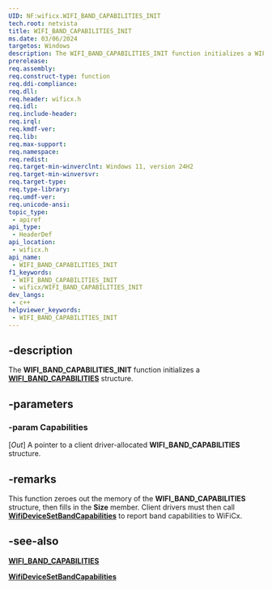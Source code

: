 ```yaml
---
UID: NF:wificx.WIFI_BAND_CAPABILITIES_INIT
tech.root: netvista
title: WIFI_BAND_CAPABILITIES_INIT
ms.date: 03/06/2024
targetos: Windows
description: The WIFI_BAND_CAPABILITIES_INIT function initializes a WIFI_BAND_CAPABILITIES structure.
prerelease:
req.assembly: 
req.construct-type: function
req.ddi-compliance: 
req.dll: 
req.header: wificx.h
req.idl: 
req.include-header: 
req.irql: 
req.kmdf-ver: 
req.lib: 
req.max-support: 
req.namespace: 
req.redist: 
req.target-min-winverclnt: Windows 11, version 24H2
req.target-min-winversvr: 
req.target-type: 
req.type-library: 
req.umdf-ver: 
req.unicode-ansi: 
topic_type:
 - apiref
api_type:
 - HeaderDef
api_location:
 - wificx.h
api_name:
 - WIFI_BAND_CAPABILITIES_INIT
f1_keywords:
 - WIFI_BAND_CAPABILITIES_INIT
 - wificx/WIFI_BAND_CAPABILITIES_INIT
dev_langs:
 - c++
helpviewer_keywords:
 - WIFI_BAND_CAPABILITIES_INIT
---
```


## -description

The **WIFI_BAND_CAPABILITIES_INIT** function initializes a [**WIFI_BAND_CAPABILITIES**](ns-wificx-wifi_band_capabilities.md) structure.

## -parameters

### -param Capabilities


[_Out_] A pointer to a client driver-allocated **WIFI_BAND_CAPABILITIES** structure.

## -remarks

This function zeroes out the memory of the **WIFI_BAND_CAPABILITIES** structure, then fills in the **Size** member. Client drivers must then call [**WifiDeviceSetBandCapabilities**](nf-wificx-wifidevicesetbandcapabilities.md) to report band capabilities to WiFiCx.

## -see-also

[**WIFI_BAND_CAPABILITIES**](ns-wificx-wifi_band_capabilities.md)

[**WifiDeviceSetBandCapabilities**](nf-wificx-wifidevicesetbandcapabilities.md)

